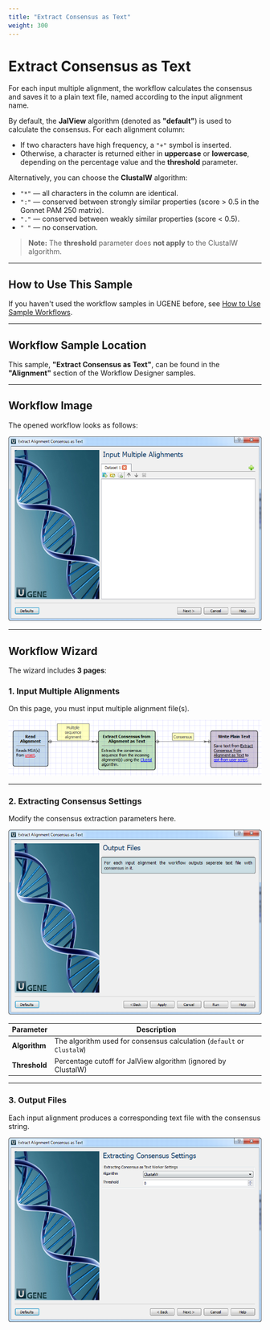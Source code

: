 ```yaml
---
title: "Extract Consensus as Text"
weight: 300
---
```


# Extract Consensus as Text

For each input multiple alignment, the workflow calculates the consensus and saves it to a plain text file, named according to the input alignment name.

By default, the **JalView** algorithm (denoted as **"default"**) is used to calculate the consensus. For each alignment column:

- If two characters have high frequency, a `"+"` symbol is inserted.
- Otherwise, a character is returned either in **uppercase** or **lowercase**, depending on the percentage value and the **threshold** parameter.

Alternatively, you can choose the **ClustalW** algorithm:

- `"*"` — all characters in the column are identical.
- `":"` — conserved between strongly similar properties (score > 0.5 in the Gonnet PAM 250 matrix).
- `"."` — conserved between weakly similar properties (score < 0.5).
- `" "` — no conservation.

> **Note:** The **threshold** parameter does **not apply** to the ClustalW algorithm.

---

## How to Use This Sample

If you haven't used the workflow samples in UGENE before, see [How to Use Sample Workflows](../../introduction/how-to-use-sample-workflows).

---

## Workflow Sample Location

This sample, **"Extract Consensus as Text"**, can be found in the **"Alignment"** section of the Workflow Designer samples.

---

## Workflow Image

The opened workflow looks as follows:

![Workflow image](/images/65930239/65930240.png)

---

## Workflow Wizard

The wizard includes **3 pages**:

### 1. Input Multiple Alignments

On this page, you must input multiple alignment file(s).

![Input page](/images/65930239/65930241.png)

---

### 2. Extracting Consensus Settings

Modify the consensus extraction parameters here.

![Settings page](/images/65930239/65930242.png)

| **Parameter** | **Description**                                                        |
|---------------|------------------------------------------------------------------------|
| **Algorithm** | The algorithm used for consensus calculation (`default` or `ClustalW`) |
| **Threshold** | Percentage cutoff for JalView algorithm (ignored by ClustalW)          |

---

### 3. Output Files

Each input alignment produces a corresponding text file with the consensus string.

![Output page](/images/65930239/65930243.png)